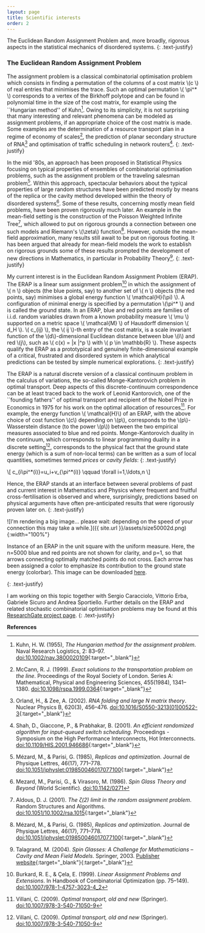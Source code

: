 ```yaml
---
layout: page
title: Scientific interests
order: 2
---
```




The Euclidean Random Assignment Problem and, more broadly, rigorous aspects in the statistical mechanics of disordered systems.
{: .text-justify}

### The Euclidean Random Assignment Problem

The assignment problem is a classical combinatorial optimisation problem which consists in finding a permutation of the columns of a cost matrix \\(c \\) of real entries that minimises the trace.  Such an optimal permutation \\( \pi^\* \\) corresponds to a vertex of the Birkhoff polytope and can be found in polynomial time in the size of the cost matrix, for example using the ``Hungarian method'' of Kuhn[^1]. Owing to its simplicity, it is not surprising that many interesting and relevant phenomena can be modeled as assignment problems, if an appropriate choice of the cost matrix is made. Some examples are the determination of a resource transport plan in a regime of economy of scales[^2], the prediction of planar secondary structure of RNA[^3] and optimisation of traffic scheduling in network routers[^4].
{: .text-justify}

In the mid '80s, an approach has been proposed in Statistical Physics focusing on typical properties of ensembles of combinatorial optimisation problems, such as the assignment problem or the traveling salesman problem[^5]. Within this approach, spectacular behaviors about the typical properties of large random structures have been predicted mostly by means of the replica or the cavity method developed within the theory of disordered systems[^10]. Some of these results, concerning mostly mean field problems, have been proven rigorously much later. An example in the mean-field setting is the construction of the Poisson Weighted Infinite Tree[^6], which allowed to put on rigorous grounds a connection between one such models and Riemann's \\(\zeta\\) function[^5]. However, outside the mean-field approximation, many results still await to be put on rigorous footing. It has been argued that already for mean-field models the work to establish on rigorous grounds some of these results prompted the development of new directions in Mathematics, in particular in Probability Theory[^7].
{: .text-justify}


My current interest is in the Euclidean Random Assignment Problem (ERAP). The ERAP is a linear sum assignment problem[^9] in which the assignment of \\( n \\) objects (the blue points, say) to another set of \\( n \\) objects (the red points, say) minimises a global energy function \\( \mathcal{H}(\pi) \\). A configuration of minimal energy is specified by a permutation \\(\pi^\* \\) and is called the ground state. In an ERAP, blue and red points are families of i.i.d. random variables drawn from a known probability measure \\( \mu \\) supported on a metric space \\( \mathcal{M} \\) of Hausdorff dimension \\( d_H \\). \\( c_{ij} \\), the \\( ij \\)-th entry of the cost matrix, is a scale invariant function of the \\(d\\)-dimensional Euclidean distance between blue \\(i\\) and red \\(j\\), such as \\( c(x) = \|x \|^p \\) with \\( p \in \mathbb{R} \\). These aspects qualify the ERAP as a prototypical and genuinely finite-dimensional example of a critical, frustrated and disordered system in which analytical predictions can be tested by simple numerical explorations.
{: .text-justify}

The ERAP is a natural discrete version of a classical continuum problem in the calculus of variations, the so-called Monge-Kantorovich problem in optimal transport. Deep aspects of this discrete-continuum correspondence can be at least traced back to the work of Leonid Kantorovich, one of the ``founding fathers'' of optimal transport and recipient of the Nobel Prize in Economics in 1975 for his work on the optimal allocation of resources[^8]. For example, the energy function \\( \mathcal{H}\\) of an ERAP, with the above choice of cost function \\(c\\) depending on \\(p\\), corresponds to the \\(p\\)-Wasserstein distance (to the power \\(p\\)) between the two empirical measures associated to blue and red points. Monge-Kantorovich duality in the continuum, which corresponds to linear programming duality in a discrete setting[^8], corresponds to the physical fact that the ground state energy (which is a sum of non-local terms) can be written as a sum of local quantities, sometimes termed _prices_ or _cavity fields_:
{: .text-justify}

\\[ c_{i\pi^\*(i)}=u_i+v_{\pi^\*(i)} \qquad \forall i=1,\ldots,n \\]

Hence, the ERAP stands at an interface between several problems of past and current interest in Mathematics and Physics where frequent and fruitful cross-fertilisation is observed and where, surprisingly, predictions based on physical arguments have often pre-anticipated results that were rigorously proven later on.
{: .text-justify}



<div class="tf2d" markdown="block">

![I'm rendering a big image... please wait: depending on the speed of your connection this may take a while.]({{ site.url }}/assets/size50002d.png){:width="100%"}

</div>

<p class="message"><i class="fa fa-info-circle fa-fw" aria-hidden="true"></i>Instance of an ERAP in the unit square with the uniform measure. Here, the n=5000 blue and red points are not shown for clarity, and p=1, so that arrows connecting optimally matched points do not cross. Each arrow has been assigned a color to emphasize its contribution to the ground state energy (colorbar). This image can be downloaded <a href="assets/size50002d.png" target="_blank">here</a>. </p>
{: .text-justify}
<br/>

I am working on this topic together with Sergio Caracciolo, Vittorio Erba, Gabriele Sicuro and Andrea Sportiello.
Further details on the ERAP and related stochastic combinatorial optimisation problems may be found at this [ResearchGate project page](https://www.researchgate.net/project/Bipartite-matching-relationship-between-random-and-Euclidean-graphs).
{: .text-justify}


**References**

[^1]:
    Kuhn, H. W. (1955), _The Hungarian method for the assignment problem_. Naval Research Logistics, 2: 83–97. [doi:10.1002/nav.3800020109](http://onlinelibrary.wiley.com/doi/10.1002/nav.3800020109/abstract){:target="_blank"}

[^2]:
    McCann, R. J. (1999). _Exact solutions to the transportation problem on the line_. Proceedings of the Royal Society of London. Series A: Mathematical, Physical and Engineering Sciences, 455(1984), 1341–1380. [doi:10.1098/rspa.1999.0364](https://doi.org/10.1098/rspa.1999.0364){:target="_blank"}

[^3]:
    Orland, H., & Zee, A. (2002). _RNA folding and large N matrix theory_. Nuclear Physics B, 620(3), 456–476. [doi:10.1016/S0550-3213(01)00522-3](https://doi.org/10.1016/S0550-3213(01)00522-3){:target="_blank"}

[^4]:
    Shah, D., Giaccone, P., & Prabhakar, B. (2001). _An efficient randomized algorithm for input-queued switch scheduling_. Proceedings - Symposium on the High Performance Interconnects, Hot Interconnects.
  [doi:10.1109/HIS.2001.946686](https://doi.org/10.1109/HIS.2001.946686){:target="_blank"}

[^5]:
    Mézard, M., & Parisi, G. (1985), _Replicas and optimization_. Journal de Physique Lettres, 46(17), 771–778. [doi:10.1051/jphyslet:019850046017077100](http://jphyslet.journaldephysique.org/en/articles/jphyslet/abs/1985/17/jphyslet_1985__46_17_771_0/jphyslet_1985__46_17_771_0.html){:target="_blank"}

[^6]:
    Aldous, D. J. (2001). _The ζ(2) limit in the random assignment problem_. Random Structures and Algorithms. [doi:10.1051/10.1002/rsa.1015](https://doi.org/10.1002/rsa.1015){:target="_blank"}


[^7]:
    Talagrand, M. (2004). _Spin Glasses: A Challenge for Mathematicians – Cavity and Mean Field Models_. Springer, 2003.
    [Publisher website](https://www.springer.com/gp/book/9783540003564){:target="_blank"}{:target="_blank"}

[^8]:
    Villani, C. (2009). _Optimal transport, old and new_ (Springer). [doi:10.1007/978-3-540-71050-9](https://doi.org/10.1007/978-3-540-71050-9)

[^9]:
    Burkard, R. E., & Çela, E. (1999). _Linear Assignment Problems and Extensions_. In Handbook of Combinatorial Optimization (pp. 75–149). [doi:10.1007/978-1-4757-3023-4_2](https://doi.org/10.1007/978-1-4757-3023-4_2)

[^10]:
    Mezard, M., Parisi, G., & Virasoro, M. (1986). _Spin Glass Theory and Beyond_ (World Scientific). [doi:10.1142/0271](https://doi.org/10.1142/0271)
